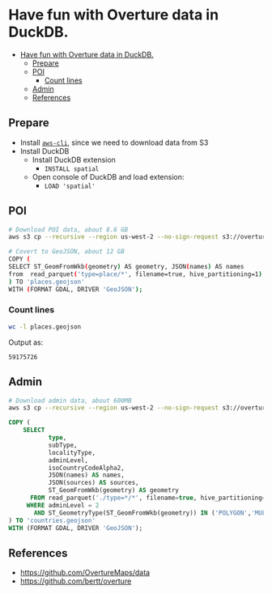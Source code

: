 # <h1>Have fun with Overture data in DuckDB.</h1>

- [Have fun with Overture data in DuckDB.](#have-fun-with-overture-data-in-duckdb)
  - [Prepare](#prepare)
  - [POI](#poi)
    - [Count lines](#count-lines)
  - [Admin](#admin)
  - [References](#references)

## Prepare

- Install [`aws-cli`](https://github.com/aws/aws-cli), since we need to download
  data from S3
- Install DuckDB
  - Install DuckDB extension
    - `INSTALL spatial`
  - Open console of DuckDB and load extension:
    - `LOAD 'spatial'`

## POI

```bash
# Download POI data, about 8.6 GB
aws s3 cp --recursive --region us-west-2 --no-sign-request s3://overturemaps-us-west-2/release/2023-07-26-alpha.0/theme=places/ .
```

```bash
# Covert to GeoJSON, about 12 GB
COPY (
SELECT ST_GeomFromWkb(geometry) AS geometry, JSON(names) AS names
from  read_parquet('type=place/*', filename=true, hive_partitioning=1)
) TO 'places.geojson'
WITH (FORMAT GDAL, DRIVER 'GeoJSON');
```

### Count lines

```bash
wc -l places.geojson
```

Output as:

```
59175726
```

## Admin

```bash
# Download admin data, about 600MB
aws s3 cp --recursive --region us-west-2 --no-sign-request s3://overturemaps-us-west-2/release/2023-07-26-alpha.0/theme=admins/ .
```

```sql
COPY (
    SELECT
           type,
           subType,
           localityType,
           adminLevel,
           isoCountryCodeAlpha2,
           JSON(names) AS names,
           JSON(sources) AS sources,
           ST_GeomFromWkb(geometry) AS geometry
      FROM read_parquet('./type=*/*', filename=true, hive_partitioning=1)
     WHERE adminLevel = 2
       AND ST_GeometryType(ST_GeomFromWkb(geometry)) IN ('POLYGON','MULTIPOLYGON')
) TO 'countries.geojson'
WITH (FORMAT GDAL, DRIVER 'GeoJSON');
```

## References

- <https://github.com/OvertureMaps/data>
- <https://github.com/bertt/overture>
